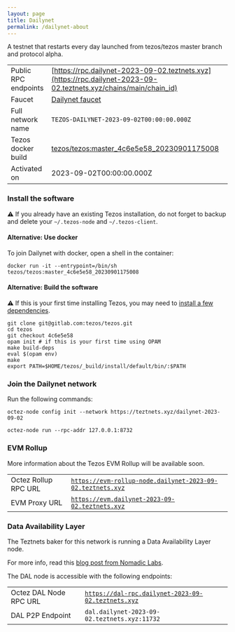 ```yaml
---
layout: page
title: Dailynet
permalink: /dailynet-about
---
```


A testnet that restarts every day launched from tezos/tezos master branch and protocol alpha.

| | |
|-------|---------------------|
| Public RPC endpoints | [https://rpc.dailynet-2023-09-02.teztnets.xyz](https://rpc.dailynet-2023-09-02.teztnets.xyz/chains/main/chain_id)<br/> |
| Faucet | [Dailynet faucet](https://faucet.dailynet-2023-09-02.teztnets.xyz) |
| Full network name | `TEZOS-DAILYNET-2023-09-02T00:00:00.000Z` |
| Tezos docker build | [tezos/tezos:master_4c6e5e58_20230901175008](https://hub.docker.com/r/tezos/tezos/tags?page=1&ordering=last_updated&name=master_4c6e5e58_20230901175008) |
| Activated on | 2023-09-02T00:00:00.000Z |





### Install the software

⚠️  If you already have an existing Tezos installation, do not forget to backup and delete your `~/.tezos-node` and `~/.tezos-client`.



#### Alternative: Use docker

To join Dailynet with docker, open a shell in the container:

```
docker run -it --entrypoint=/bin/sh tezos/tezos:master_4c6e5e58_20230901175008
```

#### Alternative: Build the software

⚠️  If this is your first time installing Tezos, you may need to [install a few dependencies](https://tezos.gitlab.io/introduction/howtoget.html#setting-up-the-development-environment-from-scratch).

```
git clone git@gitlab.com:tezos/tezos.git
cd tezos
git checkout 4c6e5e58
opam init # if this is your first time using OPAM
make build-deps
eval $(opam env)
make
export PATH=$HOME/tezos/_build/install/default/bin/:$PATH
```

### Join the Dailynet network

Run the following commands:

```
octez-node config init --network https://teztnets.xyz/dailynet-2023-09-02

octez-node run --rpc-addr 127.0.0.1:8732
```


### EVM Rollup

More information about the Tezos EVM Rollup will be available soon.

| | |
|-------|---------------------|
| Octez Rollup RPC URL | [`https://evm-rollup-node.dailynet-2023-09-02.teztnets.xyz`](https://evm-rollup-node.dailynet-2023-09-02.teztnets.xyz/global/block/head) |
| EVM Proxy URL | [`https://evm.dailynet-2023-09-02.teztnets.xyz`](https://evm.dailynet-2023-09-02.teztnets.xyz) |




### Data Availability Layer

The Teztnets baker for this network is running a Data Availability Layer node.

For more info, read this [blog post from Nomadic Labs](https://research-development.nomadic-labs.com/data-availability-layer-tezos.html).

The DAL node is accessible with the following endpoints:

| | |
|-------|---------------------|
| Octez DAL Node RPC URL | [`https://dal-rpc.dailynet-2023-09-02.teztnets.xyz`](https://dal-rpc.dailynet-2023-09-02.teztnets.xyz) |
| DAL P2P Endpoint | `dal.dailynet-2023-09-02.teztnets.xyz:11732` |




